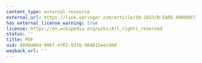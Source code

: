 ```yaml
---
content_type: external-resource
external_url: https://link.springer.com/article/10.1023/B:EARE.0000007348.42742.49
has_external_license_warning: true
license: https://en.wikipedia.org/wiki/All_rights_reserved
status: ''
title: PDF
uid: 60d9a064-986f-4762-9316-984815eecd6d
wayback_url: ''
---
```

